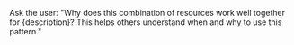 Ask the user: "Why does this combination of resources work well together for {description}? This helps others understand when and why to use this pattern."